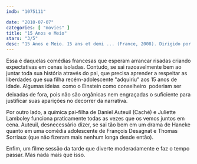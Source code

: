 ```yaml
---
imdb: "1075111"

date: "2010-07-07"
categories: [ "movies" ]
title: "15 Anos e Meio"
stars: "3/5"
desc: "15 Anos e Meio. 15 ans et demi ... (France, 2008). Dirigido por François Desagnat, Thomas Sorriaux. Escrito por Vincent Ravalec, François Desagnat, Thomas Sorriaux, Romain Protat. Com Daniel Auteuil, Juliette Lamboley, François Damiens, Lionel Abelanski, Julie Ferrier, François Berléand, Elise Larnicol, Sara Mortensen, Coura Traoré."
---
```

Essa é daquelas comédias francesas que esperam arrancar risadas criando expectativas em cenas isoladas. Contudo, se sai razoavelmente bem ao juntar toda sua história através do pai, que precisa aprender a respeitar as liberdades que sua filha recém-adolescente "adquiriu" aos 15 anos de idade. Algumas ideias  como o Einstein como conselheiro  poderiam ser deixadas de fora, pois não são orgânicas nem engraçadas o suficiente para justificar suas aparições no decorrer da narrativa.

Por outro lado, a química pai-filha de Daniel Auteuil (Caché) e Juliette Lamboley funciona praticamente todas as vezes que os vemos juntos em cena. Auteuil, desnecessário dizer, se sai tão bem em um drama de Haneke quanto em uma comédia adolescente de François Desagnat e Thomas Sorriaux (que não fizeram mais nenhum longa desde então).

Enfim, um filme sessão da tarde que diverte moderadamente e faz o tempo passar. Mas nada mais que isso.
